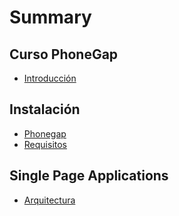 # Summary

## Curso PhoneGap

* [Introducción](README.md)

## Instalación

* [Phonegap](instalacion/phonegap.md)
* [Requisitos](instalacion/requisitos.md)

## Single Page Applications

* [Arquitectura](spa/arquitectura_de_un_spa.md)

